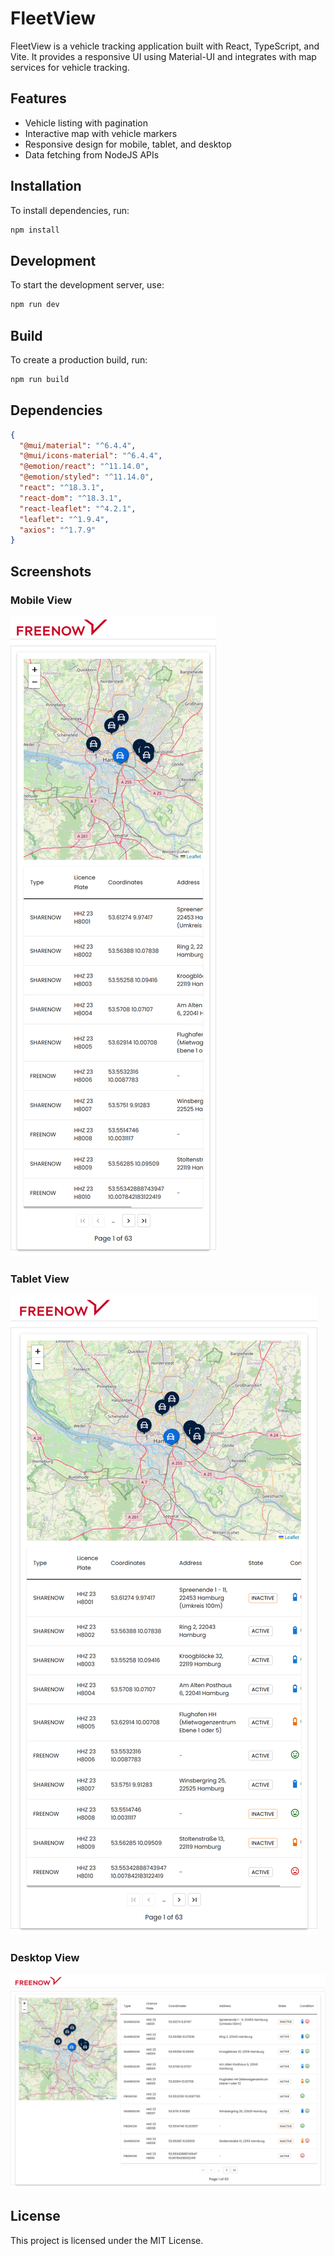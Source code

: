 # FleetView

FleetView is a vehicle tracking application built with React, TypeScript, and Vite. It provides a responsive UI using Material-UI and integrates with map services for vehicle tracking.

## Features
- Vehicle listing with pagination
- Interactive map with vehicle markers
- Responsive design for mobile, tablet, and desktop
- Data fetching from NodeJS APIs

## Installation

To install dependencies, run:

```sh
npm install
```

## Development

To start the development server, use:

```sh
npm run dev
```

## Build

To create a production build, run:

```sh
npm run build
```

## Dependencies

```json
{
  "@mui/material": "^6.4.4",
  "@mui/icons-material": "^6.4.4",
  "@emotion/react": "^11.14.0",
  "@emotion/styled": "^11.14.0",
  "react": "^18.3.1",
  "react-dom": "^18.3.1",
  "react-leaflet": "^4.2.1",
  "leaflet": "^1.9.4",
  "axios": "^1.7.9"
}
```

## Screenshots

### Mobile View
![Mobile View](./src/assets/mobile.png)

### Tablet View
![Tablet View](./src/assets/tablet.png)

### Desktop View
![Desktop View](./src/assets/desktop.png)

## License

This project is licensed under the MIT License.

